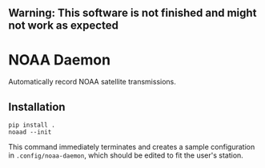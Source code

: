 ## Warning: This software is not finished and might not work as expected

# NOAA Daemon

Automatically record NOAA satellite transmissions.

## Installation

```
pip install .
noaad --init
```

This command immediately terminates and creates a sample configuration
in `.config/noaa-daemon`, which should be edited to fit the user's station.
